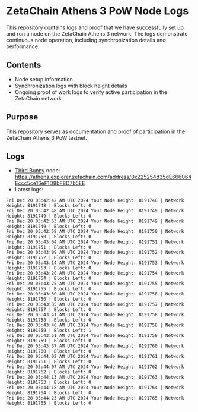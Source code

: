 # ZetaChain Athens 3 PoW Node Logs
This repository contains logs and proof that we have successfully set up and run a node on the ZetaChain Athens 3 network. The logs demonstrate continuous node operation, including synchronization details and performance.

## Contents
- Node setup information
- Synchronization logs with block height details
- Ongoing proof of work logs to verify active participation in the ZetaChain network

## Purpose
This repository serves as documentation and proof of participation in the ZetaChain Athens 3 PoW testnet.

## Logs

- [Third Bunny](https://thirdbunny.xyz/) node: https://athens.explorer.zetachain.com/address/0x225254d35dE666064Eccc5ce16eF1D8bF8D7b5EE
- Latest logs:
```
Fri Dec 20 05:42:42 AM UTC 2024 Your Node Height: 8191748 | Network Height: 8191748 | Blocks Left: 0
Fri Dec 20 05:42:48 AM UTC 2024 Your Node Height: 8191749 | Network Height: 8191749 | Blocks Left: 0
Fri Dec 20 05:42:53 AM UTC 2024 Your Node Height: 8191749 | Network Height: 8191749 | Blocks Left: 0
Fri Dec 20 05:42:58 AM UTC 2024 Your Node Height: 8191750 | Network Height: 8191750 | Blocks Left: 0
Fri Dec 20 05:43:04 AM UTC 2024 Your Node Height: 8191751 | Network Height: 8191751 | Blocks Left: 0
Fri Dec 20 05:43:09 AM UTC 2024 Your Node Height: 8191752 | Network Height: 8191752 | Blocks Left: 0
Fri Dec 20 05:43:14 AM UTC 2024 Your Node Height: 8191753 | Network Height: 8191753 | Blocks Left: 0
Fri Dec 20 05:43:20 AM UTC 2024 Your Node Height: 8191754 | Network Height: 8191754 | Blocks Left: 0
Fri Dec 20 05:43:25 AM UTC 2024 Your Node Height: 8191755 | Network Height: 8191755 | Blocks Left: 0
Fri Dec 20 05:43:30 AM UTC 2024 Your Node Height: 8191756 | Network Height: 8191756 | Blocks Left: 0
Fri Dec 20 05:43:35 AM UTC 2024 Your Node Height: 8191757 | Network Height: 8191757 | Blocks Left: 0
Fri Dec 20 05:43:41 AM UTC 2024 Your Node Height: 8191758 | Network Height: 8191758 | Blocks Left: 0
Fri Dec 20 05:43:46 AM UTC 2024 Your Node Height: 8191758 | Network Height: 8191759 | Blocks Left: 1
Fri Dec 20 05:43:51 AM UTC 2024 Your Node Height: 8191759 | Network Height: 8191759 | Blocks Left: 0
Fri Dec 20 05:43:57 AM UTC 2024 Your Node Height: 8191760 | Network Height: 8191760 | Blocks Left: 0
Fri Dec 20 05:44:02 AM UTC 2024 Your Node Height: 8191761 | Network Height: 8191761 | Blocks Left: 0
Fri Dec 20 05:44:07 AM UTC 2024 Your Node Height: 8191762 | Network Height: 8191762 | Blocks Left: 0
Fri Dec 20 05:44:13 AM UTC 2024 Your Node Height: 8191763 | Network Height: 8191763 | Blocks Left: 0
Fri Dec 20 05:44:18 AM UTC 2024 Your Node Height: 8191764 | Network Height: 8191764 | Blocks Left: 0
Fri Dec 20 05:44:23 AM UTC 2024 Your Node Height: 8191765 | Network Height: 8191765 | Blocks Left: 0
```
